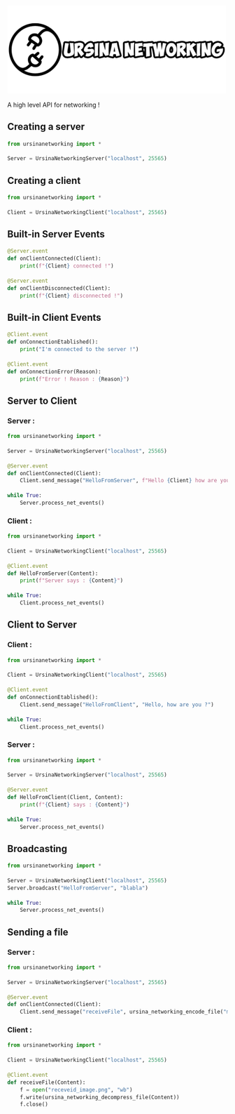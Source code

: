 <img src="https://raw.githubusercontent.com/kstzl/UrsinaNetworking/main/UrsinaNetworking_banner.png" width="500">

A high level API for networking !

## Creating a server
```python
from ursinanetworking import *

Server = UrsinaNetworkingServer("localhost", 25565)
```

## Creating a client
```python
from ursinanetworking import *

Client = UrsinaNetworkingClient("localhost", 25565)
```

## Built-in Server Events
```python
@Server.event
def onClientConnected(Client):
    print(f"{Client} connected !")

@Server.event
def onClientDisconnected(Client):
    print(f"{Client} disconnected !")
```

## Built-in Client Events
```python
@Client.event
def onConnectionEtablished():
    print("I'm connected to the server !")

@Client.event
def onConnectionError(Reason):
    print(f"Error ! Reason : {Reason}")
```

## Server to Client
### Server :
```python
from ursinanetworking import *

Server = UrsinaNetworkingServer("localhost", 25565)

@Server.event
def onClientConnected(Client):
    Client.send_message("HelloFromServer", f"Hello {Client} how are you ?! :D")

while True:
    Server.process_net_events()
```
### Client :
```python
from ursinanetworking import *

Client = UrsinaNetworkingClient("localhost", 25565)

@Client.event
def HelloFromServer(Content):
    print(f"Server says : {Content}")

while True:
    Client.process_net_events()
```

## Client to Server
### Client :
```python
from ursinanetworking import *

Client = UrsinaNetworkingClient("localhost", 25565)

@Client.event
def onConnectionEtablished():
    Client.send_message("HelloFromClient", "Hello, how are you ?")

while True:
    Client.process_net_events()
```
### Server :
```python
from ursinanetworking import *

Server = UrsinaNetworkingServer("localhost", 25565)

@Server.event
def HelloFromClient(Client, Content):
    print(f"{Client} says : {Content}")

while True:
    Server.process_net_events()
```

## Broadcasting
```python
from ursinanetworking import *

Server = UrsinaNetworkingClient("localhost", 25565)
Server.broadcast("HelloFromServer", "blabla")

while True:
    Server.process_net_events()
```

## Sending a file
### Server :
```python
from ursinanetworking import *

Server = UrsinaNetworkingServer("localhost", 25565)

@Server.event
def onClientConnected(Client):
    Client.send_message("receiveFile", ursina_networking_encode_file("my_image.png"))
```

### Client :
```python
from ursinanetworking import *

Client = UrsinaNetworkingClient("localhost", 25565)

@Client.event
def receiveFile(Content):
    f = open("receveid_image.png", "wb")
    f.write(ursina_networking_decompress_file(Content))
    f.close()
```